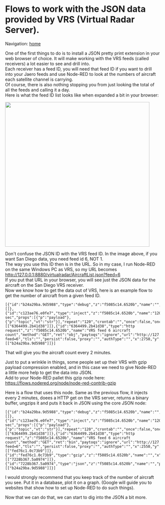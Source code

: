 # Flows to work with the JSON data provided by VRS (Virtual Radar Server).   
   
Navigation: [home](README.md)  

One of the first things to do is to install a JSON pretty print extension in your web browser of choice. It will make working with the VRS feeds (called receivers) a lot easier to see and drill into.   
Each receiver has a feed ID, you will need that feed ID if you want to drill into your Jaero feeds and use Node-RED to look at the numbers of aircraft each satellite channel is carrying.    
Of course, there is also nothing stopping you from just looking the total of all the feeds and calling it a day.  
Here is what the feed ID list looks like when expanded a bit in your browser:   
   
<img src="https://raw.githubusercontent.com/thebaldgeek/thebaldgeek.github.io/main/img/vrsfeednumbers.png" height="470">   


Don't confuse the JSON ID with the VRS feed ID. In the image above, if you want San Diego data, you need feed id 6, NOT 1.   
The way you use this ID then is in the URL. So in my case, I run Node-RED on the same Windows PC as VRS, so my URL becomes http://127.0.0.1:8880/virtualradar/AircraftList.json?feed=6   
If you put that URL in your browser, you will see just the JSON data for the aircraft on the San Diego VRS receiver.   
Now we know how to get the data out of VRS, here is an example flow to get the number of aircraft from a given feed ID.   
    
    [{"id":"b24a29ba.9d5988","type":"debug","z":"f5085c14.6520b","name":"","active":false,"tosidebar":true,"console":false,"tostatus":false,"complete":"payload.totalAc","targetType":"msg","statusVal":"","statusType":"auto","x":3000,"y":660,"wires":[]},{"id":"c123ae76.e0fe7","type":"inject","z":"f5085c14.6520b","name":"120 sec","props":[{"p":"payload"},{"p":"topic","vt":"str"}],"repeat":"120","crontab":"","once":false,"onceDelay":"","topic":"","payload":"tbg","payloadType":"str","x":2520,"y":660,"wires":[["6364499.2b41d38"]]},{"id":"6364499.2b41d38","type":"http request","z":"f5085c14.6520b","name":"VRS feed 6 aircraft count","method":"GET","ret":"obj","paytoqs":"ignore","url":"http://127.0.0.1:8880/virtualradar/aircraftlist.json?feed=6","tls":"","persist":false,"proxy":"","authType":"","x":2750,"y":660,"wires":[["b24a29ba.9d5988"]]}]   
That will give you the aircraft count every 2 minutes.  

Just to put a wrinkle in things, some people set up their VRS with gzip payload compression enabled, and in this case we need to give Node-RED a little more help to get the data into JSON.  
Add to your Node-RED pallet this gzip node here: https://flows.nodered.org/node/node-red-contrib-gzip  

Here is a flow that uses this node. Same as the previous flow, it injects every 2 minutes, doees a HTTP get on the VRS server, returns a binary buffer, ungzips it and puts it back in JSON using the core JSON node:   
   
    [{"id":"b24a29ba.9d5988","type":"debug","z":"f5085c14.6520b","name":"","active":false,"tosidebar":true,"console":false,"tostatus":false,"complete":"payload.totalAc","targetType":"msg","statusVal":"","statusType":"auto","x":3160,"y":680,"wires":[]},{"id":"c123ae76.e0fe7","type":"inject","z":"f5085c14.6520b","name":"120 sec","props":[{"p":"payload"},{"p":"topic","vt":"str"}],"repeat":"120","crontab":"","once":false,"onceDelay":"","topic":"","payload":"tbg","payloadType":"str","x":2320,"y":680,"wires":[["6364499.2b41d38"]]},{"id":"6364499.2b41d38","type":"http request","z":"f5085c14.6520b","name":"VRS feed 6 aircraft count","method":"GET","ret":"bin","paytoqs":"ignore","url":"http://127.0.0.1:8880/virtualradar/aircraftlist.json?feed=6","tls":"","persist":false,"proxy":"","authType":"","x":2550,"y":680,"wires":[["fed76c1.0c73b9"]]},{"id":"fed76c1.0c73b9","type":"gzip","z":"f5085c14.6520b","name":"","x":2770,"y":680,"wires":[["7228b367.5a0974"]]},{"id":"7228b367.5a0974","type":"json","z":"f5085c14.6520b","name":"","property":"payload","action":"obj","pretty":false,"x":2920,"y":680,"wires":[["b24a29ba.9d5988"]]}]

I would strongly recommend that you keep track of the number of aircraft you see. Put it in a database, plot it on a graph. (Google will guide you to websites that show how to set up Node-RED to do such things).

Now that we can do that, we can start to dig into the JSON a bit more.  

<!-- Global site tag (gtag.js) - Google Analytics -->
<script async src="https://www.googletagmanager.com/gtag/js?id=G-HGJWTNL65R"></script>
<script>
window.dataLayer = window.dataLayer || [];
function gtag(){dataLayer.push(arguments);}
gtag('js', new Date());
gtag('config', 'G-HGJWTNL65R');
</script>